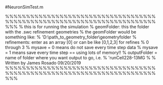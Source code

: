 #NeuronSimTest.m

%%%%%%%%%%%%%%%%%%%%%%%%%%%%%%%%%%%%%%%%%%%%%%%%%%%%%%%%%%%%%%%%%%%%%%%%%%%
% this is for running the simulation
% geomFolder: this the folder with the .swc refinement geometries
% the geomFolder would be something like: 
% 'D:\path_to_geometry_folder\geometryfolder
% refinements: enter as an array [0] or can be like [0,1,2,3] for refines
% 0 through 3
% mysave = 0 means do not save every time step data
% mysave = 1 means save every time step == using lots of memory!!
% outputFolder = name of folder where you want output to go, i.e.
% 'runCell228-13MG
%
%   Written by James Rosado 09/20/2019
%%%%%%%%%%%%%%%%%%%%%%%%%%%%%%%%%%%%%%%%%%%%%%%%%%%%%%%%%%%%%%%%%%%%%%%%%%%